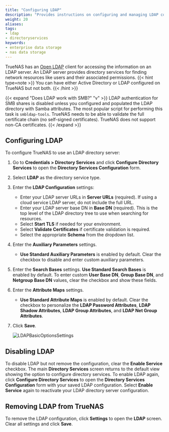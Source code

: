 ```yaml
---
title: "Configuring LDAP"
description: "Provides instructions on configuring and managing LDAP configurations in TrueNAS."
weight: 20
aliases:
tags:
- ldap
- directoryservices
keywords:
- enterprise data storage
- nas data storage 
---
```


TrueNAS has an [Open LDAP](https://www.openldap.org/) client for accessing the information on an LDAP server.
An LDAP server provides directory services for finding network resources like users and their associated permissions.
{{< hint type=note >}}
You can have either Active Directory or LDAP configured on TrueNAS but not both.
{{< /hint >}}

{{< expand "Does LDAP work with SMB?" "v" >}}
LDAP authentication for SMB shares is disabled unless you configured and populated the LDAP directory with Samba attributes.
The most popular script for performing this task is `smbldap-tools`.
TrueNAS needs to be able to validate the full certificate chain (no self-signed certificates).
TrueNAS does not support non-CA certificates.
{{< /expand >}}

## Configuring LDAP

To configure TrueNAS to use an LDAP directory server:

1. Go to **Credentials > Directory Services** and click **Configure Directory Services** to open the **Directory Services Configuration** form.

2. Select **LDAP** as the directory service type.

3. Enter the **LDAP Configuration** settings:
   - Enter your LDAP server URLs in **Server URLs** (required). If using a cloud service LDAP server, do not include the full URL.
   - Enter your LDAP server base DN in **Base DN** (required). This is the top level of the LDAP directory tree to use when searching for resources.
   - Select **Start TLS** if needed for your environment.
   - Select **Validate Certificates** if certificate validation is required.
   - Select the appropriate **Schema** from the dropdown list.

4. Enter the **Auxiliary Parameters** settings.
   - **Use Standard Auxiliary Parameters** is enabled by default. Clear the checkbox to disable and enter custom auxiliary parameters.

5. Enter the **Search Bases** settings. 
    **Use Standard Search Bases** is enabled by default. To enter custom **User Base DN**, **Group Base DN**, and **Netgroup Base DN** values, clear the checkbox and show these fields.

6. Enter the **Attribute Maps** settings.
   - **Use Standard Attribute Maps** is enabled by default. Clear the checkbox to personalize the **LDAP Password Attributes**, **LDAP Shadow Attributes**, **LDAP Group Attributes**, and **LDAP Net Group Attributes**.

7. Click **Save**.

   ![LDAPBasicOptionsSettings](/images/SCALE/Credentials/LDAPBasicOptionsSettings.png "LDAP Basic Options")


## Disabling LDAP

To disable LDAP but not remove the configuration, clear the **Enable Service** checkbox. The main **Directory Services** screen returns to the default view showing the option to configure directory services.
To enable LDAP again, click **Configure Directory Services** to open the **Directory Services Configuration** form with your saved LDAP configuration. Select **Enable Service** again to reactivate your LDAP directory server configuration.

## Removing LDAP from TrueNAS

To remove the LDAP configuration, click **Settings** to open the **LDAP** screen.
Clear all settings and click **Save**.
